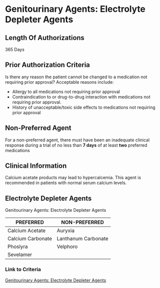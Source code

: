 # Genitourinary Agents: Electrolyte Depleter Agents

## Length Of Authorizations

365 Days

## Prior Authorization Criteria

Is there any reason the patient cannot be changed to a medication not requiring prior approval? Acceptable reasons include:

-   Allergy to all medications not requiring prior approval
-   Contraindication to or drug-to-drug interaction with medications not requiring prior approval.
-   History of unacceptable/toxic side effects to medications not requiring prior approval

## Non-Preferred Agent

For a non-preferred agent, there must have been an inadequate clinical response during a trial of no less than **7 days** of at least **two** preferred medications

## Clinical Information

Calcium acetate products may lead to hypercalcemia. This agent is recommended in patients with normal serum calcium levels.

## Electrolyte Depleter Agents

Genitourinary Agents: Electrolyte Depleter Agents

| PREFERRED          | NON-PREFERRED       |
|--------------------|---------------------|
| Calcium Acetate    | Auryxia             |
| Calcium Carbonate  | Lanthanum Carbonate |
| Phoslyra           | Velphoro            |
| Sevelamer          |                     |

### Link to Criteria

[Genitourinary Agents: Electrolyte Depleter Agents](https://pharmacy.medicaid.ohio.gov/sites/default/files/20220415_UPDL_Criteria_FINAL_.pdf#page=67)
